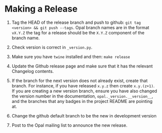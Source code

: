# Making a Release

1. Tag the HEAD of the release branch and push to github: `git tag <version> && git push --tags`.
Opal branch names are in the format `vX.Y.Z` the tag for a release should be the `X.Y.Z` component
of the branch name.

1. Check version is correct in `_version.py`.

1. Make sure you have `twine` installed and then: `make release`

1. Update the Github release page and make sure that it has the relevant Changelog contents.

1. If the branch for the next version does not already exist, create that branch. For instance, if you
have released `x.y.z` then create `x.y.(z+1)`. If you are creating a new version branch, ensure you have
also changed the version number in the documentation, `opal._version.__version__`, and the branches that
any badges in the project README are pointing at.

1. Change the github default branch to be the new in development version

1. Post to the Opal mailing list to announce the new release.
